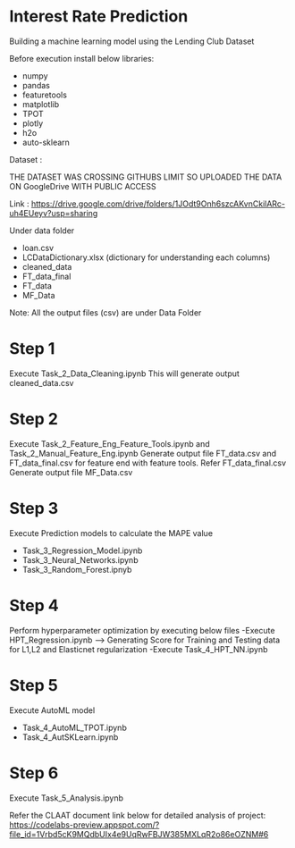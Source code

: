 # Interest Rate Prediction

Building a machine learning model using the Lending Club Dataset

Before execution install below libraries:
- numpy
- pandas
- featuretools
- matplotlib
- TPOT
- plotly
- h2o
- auto-sklearn

Dataset : 

THE DATASET WAS CROSSING GITHUBS LIMIT SO UPLOADED THE DATA ON GoogleDrive WITH PUBLIC ACCESS

Link : https://drive.google.com/drive/folders/1JOdt9Onh6szcAKvnCkilARc-uh4EUeyv?usp=sharing

Under data folder
- loan.csv
- LCDataDictionary.xlsx (dictionary for understanding each columns)
- cleaned_data
- FT_data_final
- FT_data
- MF_Data

Note: All the output files (csv) are under Data Folder 

# Step 1
Execute Task_2_Data_Cleaning.ipynb
This will generate output cleaned_data.csv

# Step 2 
Execute Task_2_Feature_Eng_Feature_Tools.ipynb and Task_2_Manual_Feature_Eng.ipynb
Generate output file FT_data.csv and FT_data_final.csv for feature end with feature tools. Refer FT_data_final.csv
Generate output file MF_Data.csv 

# Step 3
Execute Prediction models to calculate the MAPE value
- Task_3_Regression_Model.ipynb
- Task_3_Neural_Networks.ipynb
- Task_3_Random_Forest.ipnyb

# Step 4
Perform hyperparameter optimization by executing below files
-Execute HPT_Regression.ipynb --> Generating Score for Training and Testing data for L1,L2 and Elasticnet regularization 
-Execute Task_4_HPT_NN.ipynb

# Step 5
Execute AutoML model
- Task_4_AutoML_TPOT.ipynb
- Task_4_AutSKLearn.ipynb

# Step 6
Execute Task_5_Analysis.ipynb

Refer the CLAAT document link below for detailed analysis of project:
https://codelabs-preview.appspot.com/?file_id=1Vrbd5cK9MQdbUIx4e9UqRwFBJW385MXLqR2o86eOZNM#6
